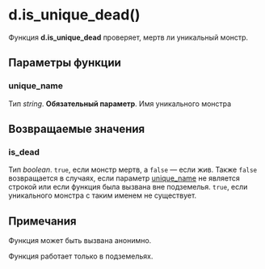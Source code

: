 # d.is_unique_dead()
Функция **d.is_unique_dead** проверяет, мертв ли уникальный монстр.

## Параметры функции
### unique_name
Тип *string*. **Обязательный параметр**. Имя уникального монстра

## Возвращаемые значения
### is_dead
Тип *boolean*. `true`, если монстр мертв, а `false` &mdash; если жив. Также `false` возвращается в случаях, если параметр [unique_name](#unique_name) не является строкой или если функция была вызвана вне подземелья. `true`, если уникального монстра с таким именем не существует.

## Примечания
Функция может быть вызвана анонимно.

Функция работает только в подземельях.